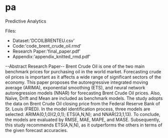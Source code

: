 # pa
Predictive Analytics

Files: 
 - Dataset:'DCOILBRENTEU.csv'
 - Code:'code_brent_crude_oil.rmd'
 - Research Paper:'final_paper.pdf'
 - Appendix:'appendix_knitted_rmd.pdf'


--Abstract Research Paper--
Brent Crude Oil is one of the two main benchmark prices for purchasing oil in the world market. Forecasting crude oil prices is important as it affects a wide range of significant sectors of the economy. This paper proposes the autoregressive integrated moving average (ARIMA), exponential smoothing (ETS), and neural network autoregression models (NNAR) for forecasting Brent Crude Oil prices. Also, Naïve, Drift and Mean are included as benchmark models. The study adopts the data on Brent Crude Oil closing price from the Federal Reserve Bank of St. Louis (FRED). In the model identification process, three models are selected: ARIMA(0,1,0)(2,0,1); ETS(A,N,N); and NNAR(23,1,13). To conclude, the models are evaluated by RMSE, MAE, MAPE, and MASE. Subsequently, this study recommends ETS(A,N,N), as it outperforms the others in terms of the given forecast accuracies.





